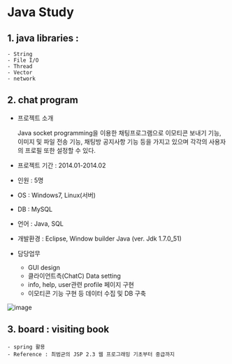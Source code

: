 # Java Study

## 1. java libraries :
    - String
    - File I/O
    - Thread
    - Vector
    - network

## 2. chat program 
* 프로젝트 소개

    Java socket programming을 이용한 채팅프로그램으로 이모티콘 보내기 기능, 이미지 및 파일 전송 기능, 채팅방 공지사항 기능 등을 가지고 있으며 각각의 사용자의 프로필 또한 설정할 수 있다.

* 프로젝트 기간 : 2014.01-2014.02 
* 인원 : 5명
* OS : Windows7, Linux(서버)
* DB : MySQL
* 언어 : Java, SQL
* 개발환경 : Eclipse, Window builder Java (ver. Jdk 1.7.0_51)
* 담당업무
  - GUI design
  - 클라이언트측(ChatC) Data  setting 
  - info, help, user관련 profile 페이지 구현
  - 이모티콘 기능 구현 등 데이터 수집 및 DB 구축
 
![image](https://user-images.githubusercontent.com/8167433/74086994-b8f37180-4acb-11ea-9a16-d2d34ccb3446.png)


## 3. board : visiting book
    - spring 활용
    - Reference : 최범균의 JSP 2.3 웹 프로그래밍 기초부터 중급까지
